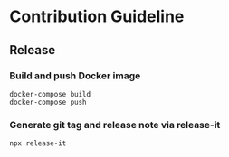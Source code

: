 # Contribution Guideline

## Release

### Build and push Docker image

```shell
docker-compose build
docker-compose push
```

### Generate git tag and release note via release-it

```shell
npx release-it
```
